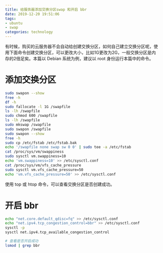```yaml
---
title: 给服务器添加交换分区swap 和开启 bbr
date: 2019-12-20 19:51:06
tags:
- ubuntu
- swap
categories: technology
---
```


有时候，购买的云服务器不会自动给创建交换分区，如何自己建立交换分区呢，使用下面命令创建交换分区，可以更改大小，比如1G更改为2G，一般交换分区是内存的2倍足矣。本篇以 Debian 系统为例，建议以 root 身份运行本篇中的命令。

<!--more-->

#  添加交换分区

```bash
sudo swapon --show
free -h
df -h
sudo fallocate -l 1G /swapfile
ls -lh /swapfile
sudo chmod 600 /swapfile
ls -lh /swapfile
sudo mkswap /swapfile
sudo swapon /swapfile
sudo swapon --show
free -h
sudo cp /etc/fstab /etc/fstab.bak
echo '/swapfile none swap sw 0 0' | sudo tee -a /etc/fstab
cat /proc/sys/vm/swappiness
sudo sysctl vm.swappiness=10
echo 'vm.swappiness=10' >> /etc/sysctl.conf
cat /proc/sys/vm/vfs_cache_pressure
sudo sysctl vm.vfs_cache_pressure=50
echo 'vm.vfs_cache_pressure=50' >> /etc/sysctl.conf
```

使用 top 或 htop 命令，可以查看交换分区是否创建成功。

# 开启 bbr

```bash
echo "net.core.default_qdisc=fq" >> /etc/sysctl.conf
echo "net.ipv4.tcp_congestion_control=bbr" >> /etc/sysctl.conf
sysctl -p
sysctl net.ipv4.tcp_available_congestion_control

# 查看是否开启成功
lsmod | grep bbr
```

